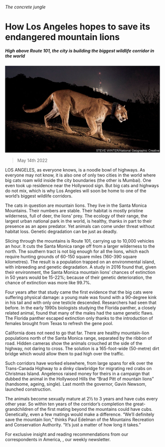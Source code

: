 ###### The concrete jungle

# How Los Angeles hopes to save its endangered mountain lions 

##### High above Route 101, the city is building the biggest wildlife corridor in the world 

![image](images/20220514_usp503.jpg) 

> May 14th 2022 

LOS ANGELES, as everyone knows, is a noodle bowl of highways. As everyone may not know, it is also one of only two cities in the world where big cats roam wild inside the city boundaries (the other is Mumbai). One even took up residence near the Hollywood sign. But big cats and highways do not mix, which is why Los Angeles will soon be home to one of the world’s biggest wildlife corridors.

The cats in question are mountain lions. They live in the Santa Monica Mountains. Their numbers are stable. Their habitat is mostly pristine wilderness, full of deer, the lions’ prey. The ecology of their range, the largest urban national park in the world, is healthy, thanks in part to their presence as an apex predator. Yet animals can come under threat without habitat loss. Genetic degradation can be just as deadly.


Slicing through the mountains is Route 101, carrying up to 10,000 vehicles an hour. It cuts the Santa Monica range off from a larger wilderness to the north. The southern tract is not big enough for all the lions, which each require hunting grounds of 60-150 square miles (160-390 square kilometres). The result is a population trapped on an environmental island, with inbreeding and genetic degradation. A study in 2016 found that, given their environment, the Santa Monica mountain lions’ chances of extinction in 50 years would be 15-22%; because of their genetic deterioration, the chance of extinction was more like 99.7%.

Four years after that study came the first evidence that the big cats were suffering physical damage: a young male was found with a 90-degree kink in his tail and with only one testicle descended. Researchers had seen that before. In the early 1990s biologists studying the Florida panther, a closely related animal, found that many of the males had the same genetic flaws. The Florida panther escaped extinction only thanks to the introduction of females brought from Texas to refresh the gene pool.

California does not need to go that far. There are healthy mountain-lion populations north of the Santa Monica range, separated by the ribbon of road. Hidden cameras show the animals crouched at the side of the highway, not daring to cross. The solution is a 165-foot-wide (50-metre) dirt bridge which would allow them to pad high over the traffic.

Such corridors have worked elsewhere, from large spans for elk over the Trans-Canada Highway to a dinky clawbridge for migrating red crabs on Christmas Island. Angelenos raised money for theirs in a campaign that dubbed the animal in the Hollywood Hills the “Brad Pitt of mountain lions” (handsome, ageing, single). Last month the governor, Gavin Newsom, launched construction.

The animals become sexually mature at 2½ to 3 years and have cubs every other year. So within ten years of the corridor’s completion the great-grandchildren of the first mating beyond the mountains could have cubs. Genetically, even a few matings would make a difference. “We’ll definitely save the mountain lion,” thinks Paul Edelman of the Mountains Recreation and Conservation Authority. “It’s just a matter of how long it takes.”

For exclusive insight and reading recommendations from our correspondents in America, , our weekly newsletter.

